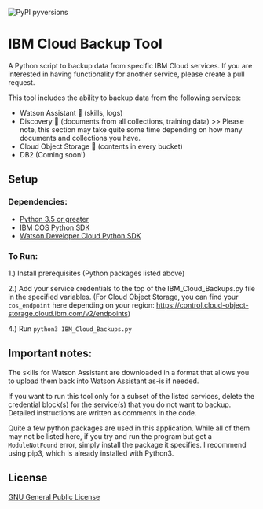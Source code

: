 ![PyPI pyversions](https://img.shields.io/badge/python-3.6%20%7C%203.7%20%7C%203.8%20%7C%203.9-blue)

# IBM Cloud Backup Tool

A Python script to backup data from specific IBM Cloud services. If you are interested in having functionality for another service, please create a pull request.

This tool includes the ability to backup data from the following services:
- Watson Assistant :green_heart: (skills, logs)
- Discovery :green_heart: (documents from all collections, training data) >> Please note, this section may take quite some time depending on how many documents and collections you have.
- Cloud Object Storage :green_heart: (contents in every bucket)
- DB2 (Coming soon!)


## Setup

### Dependencies:
- [Python 3.5 or greater](https://www.python.org/downloads/)
- [IBM COS Python SDK](https://github.com/IBM/ibm-cos-sdk-python)
- [Watson Developer Cloud Python SDK](https://pypi.org/project/ibm-watson/)


### To Run:
1.) Install prerequisites (Python packages listed above)

2.) Add your service credentials to the top of the IBM_Cloud_Backups.py file in the specified variables. (For Cloud Object Storage, you can find your `cos_endpoint` here depending on your region: https://control.cloud-object-storage.cloud.ibm.com/v2/endpoints)

4.) Run `python3 IBM_Cloud_Backups.py`


## Important notes:

The skills for Watson Assistant are downloaded in a format that allows you to upload them back into Watson Assistant as-is if needed.

If you want to run this tool only for a subset of the listed services, delete the credential block(s) for the service(s) that you do not want to backup. Detailed instructions are written as comments in the code.

Quite a few python packages are used in this application. While all of them may not be listed here, if you try and run the program but get a `ModuleNotFound` error, simply install the package it specifies. I recommend using pip3, which is already installed with Python3.

## License

[GNU General Public License](https://www.gnu.org/licenses/gpl-3.0.en.html)
